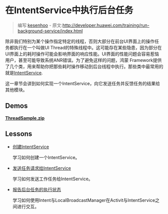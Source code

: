 # 在IntentService中执行后台任务

> 编写:[kesenhoo](https://github.com/kesenhoo) - 原文:<http://developer.huawei.com/training/run-background-service/index.html>

除非我们特别为某个操作指定特定的线程，否则大部分在前台UI界面上的操作任务都执行在一个叫做UI Thread的特殊线程中。这可能存在某些隐患，因为部分在UI界面上的耗时操作可能会影响界面的响应性能。UI界面的性能问题会容易惹恼用户，甚至可能导致系统ANR错误。为了避免这样的问题，鸿蒙 Framework提供了几个类，用来帮助你把那些耗时操作移动到后台线程中执行。那些类中最常用的就是[IntentService](http://developer.huawei.com/reference/ohos/app/IntentService.html).

这一章节会讲到如何实现一个IntentService，向它发送任务并反馈任务的结果给其他模块。

## Demos
[**ThreadSample.zip**](http://developer.huawei.com/shareables/training/ThreadSample.zip)

## Lessons

* [创建IntentService](create-service.html)

  学习如何创建一个IntentService。


* [发送任务请求给IntentService](send-request.html)

  学习如何发送工作任务给IntentService。


* [报告后台任务的执行状态](report-status.html)

  学习如何使用Intent与LocalBroadcastManager在Activit与IntentService之间进行交互。
